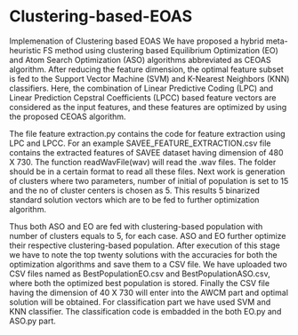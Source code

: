 # Clustering-based-EOAS
Implemenation of Clustering based EOAS 
We have proposed a hybrid meta-heuristic FS method using clustering based Equilibrium Optimization (EO) and Atom Search Optimization (ASO) algorithms abbreviated as CEOAS algorithm. 
After reducing the feature dimension, the optimal feature subset is fed to the Support Vector Machine (SVM) and K-Nearest Neighbors (KNN) classifiers. 
Here, the combination of Linear Predictive Coding (LPC) and Linear Prediction Cepstral Coefficients (LPCC) based feature vectors are considered as the input features, and these features 
are optimized by using the proposed CEOAS algorithm.

The file feature extraction.py contains the code for feature extraction using LPC and LPCC. 
For an example SAVEE_FEATURE_EXTRACTION.csv file contains the extracted features of SAVEE dataset having dimension of 480 X 730. 
The function readWavFile(wav) will read the .wav files. 
The folder should be in a certain format to read all these files. Next work is generation of clusters where two parameters, number of initial of population is set to 15 and the no of cluster centers is chosen as 5. This results 5 binarized standard solution vectors which are to be fed to further optimization algorithm.   

Thus both ASO and EO are fed with clustering-based population with number of clusters equals to 5, for each case. ASO and EO further optimize their respective clustering-based population. 
After execution of this stage we have to note the top twenty solutions with the accuracies for both the optimization algorithms and save them to a CSV file.
We have uploaded two CSV files named as BestPopulationEO.csv and BestPopulationASO.csv, where both the optimized best population is stored. 
Finally the CSV file having the dimension of 40 X 730 will enter into the AWCM part and optimal solution will be obtained.
For classification part we have used SVM and KNN classifier. The classification code is embadded in the both EO.py and ASO.py part. 

